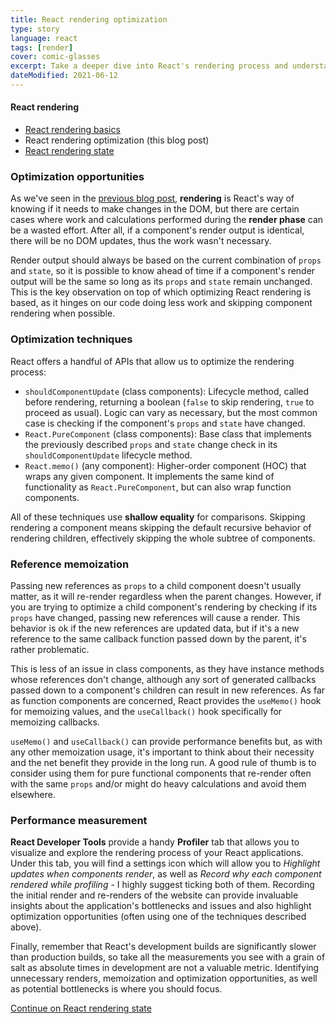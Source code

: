 ```yaml
---
title: React rendering optimization
type: story
language: react
tags: [render]
cover: comic-glasses
excerpt: Take a deeper dive into React's rendering process and understand how to make small yet powerful tweaks to optimize performance.
dateModified: 2021-06-12
---
```


#### React rendering

- [React rendering basics](/blog/s/react-rendering-basics)
- React rendering optimization (this blog post)
- [React rendering state](/blog/s/react-rendering-state)

### Optimization opportunities

As we've seen in the [previous blog post](/blog/s/react-rendering-basics), **rendering** is React's way of knowing if it needs to make changes in the DOM, but there are certain cases where work and calculations performed during the **render phase** can be a wasted effort. After all, if a component's render output is identical, there will be no DOM updates, thus the work wasn't necessary.

Render output should always be based on the current combination of `props` and `state`, so it is possible to know ahead of time if a component's render output will be the same so long as its `props` and `state` remain unchanged. This is the key observation on top of which optimizing React rendering is based, as it hinges on our code doing less work and skipping component rendering when possible.

### Optimization techniques

React offers a handful of APIs that allow us to optimize the rendering process:

- `shouldComponentUpdate` (class components): Lifecycle method, called before rendering, returning a boolean (`false` to skip rendering, `true` to proceed as usual). Logic can vary as necessary, but the most common case is checking if the component's `props` and `state` have changed.
- `React.PureComponent` (class components): Base class that implements the previously described `props` and `state` change check in its `shouldComponentUpdate` lifecycle method.
- `React.memo()` (any component): Higher-order component (HOC) that wraps any given component. It implements the same kind of functionality as `React.PureComponent`, but can also wrap function components.

All of these techniques use **shallow equality** for comparisons. Skipping rendering a component means skipping the default recursive behavior of rendering children, effectively skipping the whole subtree of components.

### Reference memoization

Passing new references as `props` to a child component doesn't usually matter, as it will re-render regardless when the parent changes. However, if you are trying to optimize a child component's rendering by checking if its `props` have changed, passing new references will cause a render. This behavior is ok if the new references are updated data, but if it's a new reference to the same callback function passed down by the parent, it's rather problematic.

This is less of an issue in class components, as they have instance methods whose references don't change, although any sort of generated callbacks passed down to a component's children can result in new references. As far as function components are concerned, React provides the `useMemo()` hook for memoizing values, and the `useCallback()` hook specifically for memoizing callbacks.

`useMemo()` and `useCallback()` can provide performance benefits but, as with any other memoization usage, it's important to think about their necessity and the net benefit they provide in the long run. A good rule of thumb is to consider using them for pure functional components that re-render often with the same `props` and/or might do heavy calculations and avoid them elsewhere.

### Performance measurement

**React Developer Tools** provide a handy **Profiler** tab that allows you to visualize and explore the rendering process of your React applications. Under this tab, you will find a settings icon which will allow you to _Highlight updates when components render_, as well as _Record why each component rendered while profiling_ - I highly suggest ticking both of them. Recording the initial render and re-renders of the website can provide invaluable insights about the application's bottlenecks and issues and also highlight optimization opportunities (often using one of the techniques described above).

Finally, remember that React's development builds are significantly slower than production builds, so take all the measurements you see with a grain of salt as absolute times in development are not a valuable metric. Identifying unnecessary renders, memoization and optimization opportunities, as well as potential bottlenecks is where you should focus.

[Continue on React rendering state](/blog/s/react-rendering-state)

